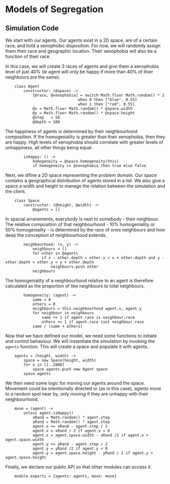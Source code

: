 # Models of Segregation

## Simulation Code


We start with our agents.  Our agents exist in a 2D space, are of a certain race, and hold a xenophobic disposition.  For now, we will randomly assign them their race and geographic location. Their xenophobia will also be a function of their race.

In this case, we will create 3 races of agents and give them a xenophobia level of just 40% (ie agent will only be happy if more than 40% of thier neighbours are the same).


		class Agent
			constructor: (@space) ->
				[@race, @xenophobia] = switch Math.floor Math.random() * 2
									when 0 then ["blue", 0.55]
									when 1 then ["red", 0.55]
				@x = Math.floor Math.random() * @space.width
				@y = Math.floor Math.random() * @space.height
				@step 	= 50 
				@depth = 100


The happiness of agents is determined by their neighbourhood composition.  If the homogeniality is greater than their xenophobia, then they are happy.  High levels of xenophobia should correlate with greater levels of unhappiness, all other things being equal.


			isHappy: () ->
				homogeneity = @space.homogeneity(this)
				if homogeneity >= @xenophobia then true else false


Next, we difine a 2D space representing the problem domain. Our space contains a geographical distribution of agents stored in a list.  We also give a space a width and height to manage the relation between the simulation and the client.


		class Space
			constructor: (@height, @width) ->
				@agents = []


In spacial arranements, everybody is next to somebody - their neighbour.  The relative composition of that neighbourhood - 10% homogeniality or 50% homogeniality - is determined by the race of ones neighbours and how deep the conception of neighbourhood extends.


			neighbourhood: (x, y) ->
				neighbours = []
				for other in @agents
					if x - other.depth < other.x < x + other.depth and y - other.depth < other.y < y + other.depth
						neighbours.push other
				neighbours


The homogeniality of a neighbourhood relative to an agent is therefore calculated as the proportion of like neighbours to total neighbours.


			homogeneity: (agent) ->
				same = 0
				others = 0
				neighbours = this.neighbourhood agent.x, agent.y
				for neighbour in neighbours
					same += 1 if agent.race is neighbour.race
					others += 1 if agent.race isnt neighbour.race
				same / (same + others)


Now that we have defined our model, we need some functions to initiate and control behaviour.  We will instantiate the simulation by invoking the `agents` function.  This will create a space and populate it with agents.


		agents = (height, width) ->
			space = new Space(height, width)
			for n in [1..2000]
				space.agents.push new Agent space 
			space.agents


We then need some logic for moving our agents around the space.  Movement could be intentionally directed or (as in this case), agents move to a random spot near by, only moving if they are unhappy with their neighbourhood.


		move = (agent) ->
			unless agent.isHappy()
				xRand = Math.random() * agent.step
				yRand = Math.random() * agent.step
				agent.x += xRand - agent.step / 2
				agent.x = xRand / 2 if agent.x < 0
				agent.x = agent.space.width - xRand /2 if agent.x > agent.space.width
				agent.y += yRand - agent.step / 2
				agent.y = yRand /2 if agent.y < 0
				agent.y = agent.space.height - yRand / 2 if agent.y > agent.space.height


Finally, we declare our public API so that other modules can access it.


		module.exports = {agents: agents, move: move}